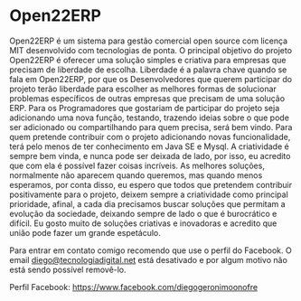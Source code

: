 # Open22ERP

Open22ERP é um sistema para gestão comercial open source com licença MIT desenvolvido
com tecnologias de ponta. O principal objetivo do projeto Open22ERP é oferecer uma solução
simples e criativa para empresas que precisam de liberdade de escolha. Liberdade é a palavra
chave quando se fala em Open22ERP, por que os Desenvolvedores que querem participar do
projeto terão liberdade para escolher as melhores formas de solucionar problemas específicos
de outras empresas que precisam de uma solução ERP. Para os Programadores que gostariam de participar
do projeto seja adicionando uma nova função, testando, trazendo ideias sobre o que pode ser adicionado ou
compartilhando para quem precisa, será bem vindo. Para quem pretende contribuir com o projeto adicionando novas 
funcionalidade, terá pelo menos de ter conhecimento em Java SE e Mysql. A criatividade é sempre bem vinda, e nunca pode
ser deixada de lado, por isso, eu acredito que com ela é possível fazer coisas incríveis. As melhores soluções, 
normalmente não aparecem quando queremos, mas quando menos esperamos, por conta disso, eu espero que todos que pretendem 
contribuir positivamente para o projeto, deixem sempre a criatividade como principal prioridade, afinal, a cada dia precisamos
buscar soluções que permitam a evolução da sociedade, deixando sempre de lado o que é burocrático e difícil. Eu gosto muito de soluções criativas e inovadoras e acredito que união pode fazer um grande
espetáculo. 

Para entrar em contato comigo recomendo que use 
o perfil do Facebook. O email diego@tecnologiadigital.net
está desativado e por algum motivo não está sendo possível
removê-lo.

Perfil Facebook: https://www.facebook.com/diegogeronimoonofre
